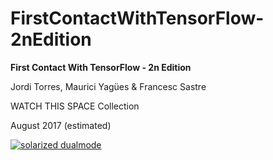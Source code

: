 # FirstContactWithTensorFlow-2nEdition

**First Contact With TensorFlow - 2n Edition**

Jordi Torres, Maurici Yagües & Francesc Sastre

WATCH THIS SPACE Collection

August 2017 (estimated)

[![solarized dualmode](http://jorditorres.org/wp-content/uploads/2016/02/TentativeBookCover.png)](#features)

